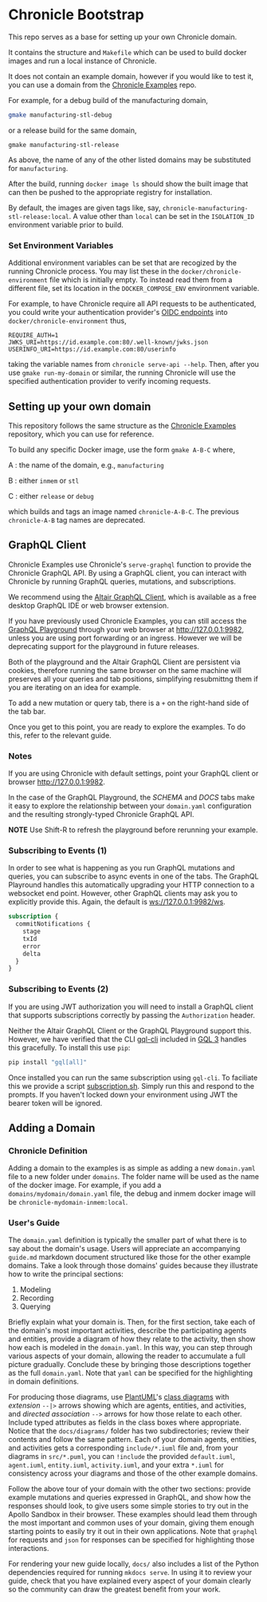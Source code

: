 # Chronicle Bootstrap

This repo serves as a base for setting up your own Chronicle domain.

It contains the structure and `Makefile` which can be used to build docker
images and run a local instance of Chronicle.

It does not contain an example domain, however if you would like to test it,
you can use a domain from the
[Chronicle Examples](https://github.com/chronicleworks/chronicle-examples) repo.

For example, for a debug build of the manufacturing domain,

```bash
gmake manufacturing-stl-debug
```
or a release build for the same domain,
```
gmake manufacturing-stl-release
```

As above, the name of any of the other listed domains may be substituted for
`manufacturing`.

After the build, running `docker image ls` should show the built image that
can then be pushed to the appropriate registry for installation.

By default, the images are given tags like, say,
`chronicle-manufacturing-stl-release:local`. A value other than `local` can
be set in the `ISOLATION_ID` environment variable prior to build.

### Set Environment Variables

Additional environment variables can be set that are recogized by the running
Chronicle process. You may list these in the `docker/chronicle-environment`
file which is initially empty. To instead read them from a different file,
set its location in the `DOCKER_COMPOSE_ENV` environment variable.

For example, to have Chronicle require all API requests to be
authenticated, you could write your authentication provider's
[OIDC endpoints](https://docs.chronicle.works/auth/) into
`docker/chronicle-environment` thus,

```properties
REQUIRE_AUTH=1
JWKS_URI=https://id.example.com:80/.well-known/jwks.json
USERINFO_URI=https://id.example.com:80/userinfo
```

taking the variable names from `chronicle serve-api --help`. Then, after you
use `gmake run-my-domain` or similar, the running Chronicle will use the
specified authentication provider to verify incoming requests.

## Setting up your own domain

This repository follows the same structure as the [Chronicle Examples](https://github.com/chronicleworks/chronicle-examples)
repository, which you can use for reference.

To build any specific Docker image, use the form `gmake A-B-C` where,

A
: the name of the domain, e.g., `manufacturing`

B
: either `inmem` or `stl`

C
: either `release` or `debug`

which builds and tags an image named `chronicle-A-B-C`. The previous
`chronicle-A-B` tag names are deprecated.


## GraphQL Client

Chronicle Examples use Chronicle's `serve-graphql` function to provide the
Chronicle GraphQL API. By using a GraphQL client, you can interact with Chronicle
by running GraphQL queries, mutations, and subscriptions.

We recommend using the [Altair GraphQL Client](https://altairgraphql.dev/),
which is available as a free desktop GraphQL IDE or web browser extension.

If you have previously used Chronicle Examples, you can still access the
[GraphQL Playground](https://github.com/graphql/graphql-playground) through your
web browser at <http://127.0.0.1:9982>, unless you are using port forwarding
or an ingress. However we will be deprecating support for the playground in
future releases.

Both of the playground and the Altair GraphQL Client are persistent via cookies,
therefore running the same browser on the same machine will preserves all your
queries and tab positions, simplifying resubmittng them if you are iterating on
an idea for example.

To add a new mutation or query tab, there is a `+` on the right-hand side of the tab bar.

Once you get to this point, you are ready to explore the examples. To do this,
refer to the relevant guide.

### Notes

If you are using Chronicle with default settings, point your GraphQL client or
browser <http://127.0.0.1:9982>.

In the case of the GraphQL Playground, the *SCHEMA* and *DOCS* tabs make it
easy to explore the relationship between your `domain.yaml` configuration and
the resulting strongly-typed Chronicle GraphQL API.

__NOTE__ Use Shift-R to refresh the playground before rerunning your example.

### Subscribing to Events (1)

In order to see what is happening as you run GraphQL mutations and queries, you
can subscribe to async events in one of the tabs. The GraphQL Playround handles
this automatically upgrading your HTTP connection to a websocket end point.
However, other GraphQL clients may ask you to explicitly provide this. Again,
the default is <ws://127.0.0.1:9982/ws>.

```graphql
subscription {
  commitNotifications {
    stage
    txId
    error
    delta
  }
}
```

### Subscribing to Events (2)


If you are using JWT authorization you will need to install a GraphQL client
that supports subscriptions correctly by passing the `Authorization` header.

Neither the Altair GraphQL Client or the GraphQL Playground support this.
However, we have verified that the CLI
[gql-cli](https://gql.readthedocs.io/en/latest/gql-cli/intro.html)
included in [GQL 3](https://gql.readthedocs.io/en/latest/intro.html) handles
this gracefully. To install this use `pip`:

```bash
pip install "gql[all]"
```

Once installed you can run the same subscription using `gql-cli`. To faciliate
this we provide a script [subscription.sh](./scripts/subscription.sh). Simply
run this and respond to the prompts. If you haven't locked down your
environment using JWT the bearer token will be ignored.

## Adding a Domain

### Chronicle Definition

Adding a domain to the examples is as simple as adding a new `domain.yaml` file
to a new folder under `domains`.  The folder name will be used as the name of
the docker image.  For example, if you add a `domains/mydomain/domain.yaml`
file, the debug and inmem docker image will be `chronicle-mydomain-inmem:local`.

### User's Guide

The `domain.yaml` definition is typically the smaller part of what there is to
say about the domain's usage. Users will appreciate an accompanying `guide.md`
markdown document structured like those for the other example domains. Take a
look through those domains' guides because they illustrate how to write the
principal sections:

1. Modeling
1. Recording
1. Querying

Briefly explain what your domain is. Then, for the first section, take each
of the domain's most important activities, describe the participating agents
and entities, provide a diagram of how they relate to the activity, then show
how each is modeled in the `domain.yaml`. In this way, you can step through
various aspects of your domain, allowing the reader to accumulate a full
picture gradually. Conclude these by bringing those descriptions together as
the full `domain.yaml`. Note that `yaml` can be specified for the highlighting
in domain definitions.

For producing those diagrams, use [PlantUML](https://plantuml.com/)'s [class
diagrams](https://plantuml.com/class-diagram) with *extension* `--|>` arrows
showing which are agents, entities, and activities, and *directed association*
`-->` arrows for how those relate to each other. Include typed attributes as
fields in the class boxes where appropriate. Notice that the `docs/diagrams/`
folder has two subdirectories; review their contents and follow the same
pattern. Each of your domain agents, entities, and activities gets a
corresponding `include/*.iuml` file and, from your diagrams in `src/*.puml`,
you can `!include` the provided `default.iuml`, `agent.iuml`, `entity.iuml`,
`activity.iuml`, and your extra `*.iuml` for consistency across your diagrams
and those of the other example domains.

Follow the above tour of your domain with the other two sections: provide
example mutations and queries expressed in GraphQL, and show how the responses
should look, to give users some simple stories to try out in the Apollo
Sandbox in their browser. These examples should lead them through the most
important and common uses of your domain, giving them enough starting points
to easily try it out in their own applications. Note that `graphql` for
requests and `json` for responses can be specified for highlighting those
interactions.

For rendering your new guide locally, `docs/` also includes a list of the
Python dependencies required for running `mkdocs serve`. In using it to review
your guide, check that you have explained every aspect of your domain clearly
so the community can draw the greatest benefit from your work.
